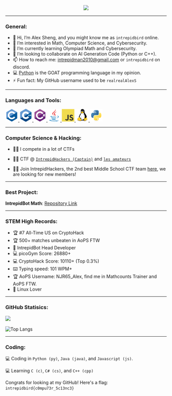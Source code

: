 <p align="center">
    <img src="https://readme-typing-svg.demolab.com/?lines=👋+Hi,+I'm+IntrepidBird!" /></a>
</p>

--------------------------------------------------------------------------------------------------------------------------------------------------------------------------------------------------------------------

### General:
- 👋 Hi, I’m Alex Sheng, and you might know me as `intrepidbird` online.
- 👀 I’m interested in Math, Computer Science, and Cybersecurity.
- 🌱 I’m currently learning Olympiad Math and Cybersecurity.
- 💞️ I’m looking to collaborate on AI Generation Code (Python or C++).
- 📫 How to reach me: intrepidman2010@gmail.com or `intrepidbird` on discord.
- 💻 [Python](https://python.org) is the GOAT programming language in my opinion.
- ⚡ Fun fact: My GitHub username used to be `realrealAlexS`

--------------------------------------------------------------------------------------------------------------------------------------------------------------------------------------------------------------------

<h3 align="left">Languages and Tools:</h3>
<p align="left"> <a href="https://www.cprogramming.com/" target="_blank" rel="noreferrer"> <img src="https://raw.githubusercontent.com/devicons/devicon/master/icons/c/c-original.svg" alt="c" width="40" height="40"/> </a> <a href="https://www.w3schools.com/cpp/" target="_blank" rel="noreferrer"> <img src="https://raw.githubusercontent.com/devicons/devicon/master/icons/cplusplus/cplusplus-original.svg" alt="cplusplus" width="40" height="40"/> </a> <a href="https://www.w3schools.com/cs/" target="_blank" rel="noreferrer"> <img src="https://raw.githubusercontent.com/devicons/devicon/master/icons/csharp/csharp-original.svg" alt="csharp" width="40" height="40"/> </a> <a href="https://www.java.com" target="_blank" rel="noreferrer"> <img src="https://raw.githubusercontent.com/devicons/devicon/master/icons/java/java-original.svg" alt="java" width="40" height="40"/> </a> <a href="https://developer.mozilla.org/en-US/docs/Web/JavaScript" target="_blank" rel="noreferrer"> <img src="https://raw.githubusercontent.com/devicons/devicon/master/icons/javascript/javascript-original.svg" alt="javascript" width="40" height="40"/> </a> <a href="https://www.linux.org/" target="_blank" rel="noreferrer"> <img src="https://raw.githubusercontent.com/devicons/devicon/master/icons/linux/linux-original.svg" alt="linux" width="40" height="40"/> </a> <a href="https://www.python.org" target="_blank" rel="noreferrer"> <img src="https://raw.githubusercontent.com/devicons/devicon/master/icons/python/python-original.svg" alt="python" width="40" height="40"/> </a> </p>

--------------------------------------------------------------------------------------------------------------------------------------------------------------------------------------------------------------------

### Computer Science & Hacking:
- 👨‍💻 I compete in a lot of CTFs

- 👨‍💻 CTF @ [`IntrepidHackers (Captain)`](https://sites.google.com/view/intrepidhackers) and [`les amateurs`](https://amateurs.team)

- 👨‍💻 Join IntrepidHackers, the 2nd best Middle School CTF team [here](https://discord.gg/X8Sm3NNn), we are looking for new members!

--------------------------------------------------------------------------------------------------------------------------------------------------------------------------------------------------------------------

### Best Project:

**IntrepidBot Math**: [Repository Link](https://github.com/intrepidbird/intrepidbot)

--------------------------------------------------------------------------------------------------------------------------------------------------------------------------------------------------------------------

### STEM High Records:
- 🏆 #7 All-Time US on CryptoHack
- 🏆 500+ matches unbeaten in AoPS FTW
- 🤖 IntrepidBot Head Developer
- 💻 picoGym Score: 26880+
- 💻 CryptoHack Score: 10110+ (Top 0.3%)
- ⌨️ Typing speed: 101 WPM+
- 🏆 AoPS Username: NJR65_Alex, find me in Mathcounts Trainer and AoPS FTW.
- 🐧 Linux Lover

--------------------------------------------------------------------------------------------------------------------------------------------------------------------------------------------------------------------

### GitHub Statisics:

![](https://komarev.com/ghpvc/?username=realrealAlexS)

![Top Langs](https://github-readme-stats.vercel.app/api/top-langs/?username=intrepidbird&layout=compact&theme=blueberry)

--------------------------------------------------------------------------------------------------------------------------------------------------------------------------------------------------------------------

### Coding:
💻 Coding in  `Python (py)`, `Java (java)`, and `Javascript (js)`.

💻 Learning `C (c)`, `C# (cs)`, and `C++ (cpp)`

Congrats for looking at my GitHub! Here's a flag: `intrepidbird{c0mpu73r_5c13nc3}`

<!---
realrealAlexS/realrealAlexS is a ✨ special ✨ repository because its `README.md` (this file) appears on your GitHub profile.
You can click the Preview link to take a look at your changes.
--->
